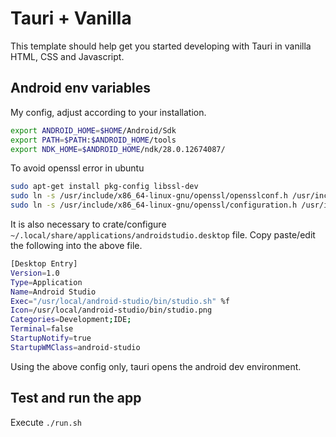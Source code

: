 # Tauri + Vanilla

This template should help get you started developing with Tauri in vanilla HTML, CSS and Javascript.

## Android env variables

My config, adjust according to your installation.

```bash
export ANDROID_HOME=$HOME/Android/Sdk
export PATH=$PATH:$ANDROID_HOME/tools
export NDK_HOME=$ANDROID_HOME/ndk/28.0.12674087/
```

To avoid openssl error in ubuntu

```bash
sudo apt-get install pkg-config libssl-dev
sudo ln -s /usr/include/x86_64-linux-gnu/openssl/opensslconf.h /usr/include/openssl/opensslconf.h
sudo ln -s /usr/include/x86_64-linux-gnu/openssl/configuration.h /usr/include/openssl/configuration.h
```

It is also necessary to crate/configure `~/.local/share/applications/androidstudio.desktop` file.
Copy paste/edit the following into the above file.

```bash
[Desktop Entry]
Version=1.0
Type=Application
Name=Android Studio
Exec="/usr/local/android-studio/bin/studio.sh" %f
Icon=/usr/local/android-studio/bin/studio.png
Categories=Development;IDE;
Terminal=false
StartupNotify=true
StartupWMClass=android-studio
```

Using the above config only, tauri opens the android dev environment.

## Test and run the app

Execute `./run.sh`
